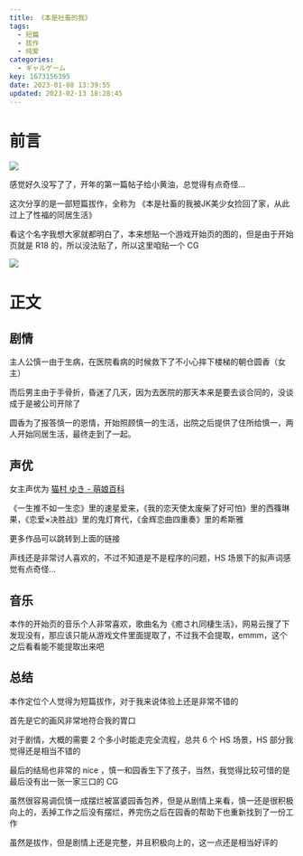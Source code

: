 ```yaml
---
title: 《本是社畜的我》
tags:
  - 短篇
  - 拔作
  - 纯爱
categories:
  - ギャルゲーム
key: 1673156395date: 2023-01-08 13:39:55
updated: 2023-02-13 18:28:45
---
```



# 前言

![](https://fastly.jsdelivr.net/gh/Dedicatus546/image@main/2023/01/08/202301081629756.avif)

感觉好久没写了了，开年的第一篇帖子给小黄油，总觉得有点奇怪...

<!-- more -->

这次分享的是一部短篇拔作，全称为 《本是社畜的我被JK美少女捡回了家，从此过上了性福的同居生活》

看这个名字我想大家就都明白了，本来想贴一个游戏开始页的图的，但是由于开始页就是 R18 的，所以没法贴了，所以这里咱贴一个 CG

![](https://fastly.jsdelivr.net/gh/Dedicatus546/image@main/2023/01/08/202301081605429.avif)

# 正文

## 剧情

主人公慎一由于生病，在医院看病的时候救下了不小心摔下楼梯的朝仓圆香（女主）

而后男主由于手骨折，昏迷了几天，因为去医院的那天本来是要去谈合同的，没谈成于是被公司开除了

圆香为了报答慎一的恩情，开始照顾慎一的生活，出院之后提供了住所给慎一，两人开始同居生活，最终走到了一起。

## 声优

女主声优为 [猫村 ゆき - 萌娘百科](https://zh.moegirl.org.cn/%E7%8C%AB%E6%9D%91%E7%94%B1%E7%BA%AA)

《一生推不如一生恋》里的速星爱来，《我的恋天使太废柴了好可怕》里的西篠琳果，《恋爱×决胜战》里的鬼灯育代，《金辉恋曲四重奏》里的希斯雅

更多作品可以跳转到上面的链接

声线还是非常讨人喜欢的，不过不知道是不是程序的问题，HS 场景下的拟声词感觉有点奇怪...

## 音乐

本作的开始页的音乐个人非常喜欢，歌曲名为《癒され同棲生活》，网易云搜了下发现没有，那应该只能从游戏文件里面提取了，不过我不会提取，emmm，这个之后看看能不能提取出来吧

## 总结

本作定位个人觉得为短篇拔作，对于我来说体验上还是非常不错的

首先是它的画风非常地符合我的胃口

对于剧情，大概的需要 2 个多小时能走完全流程，总共 6 个 HS 场景，HS 部分我觉得还是相当不错的

最后的结局也非常的 nice ，慎一和园香生下了孩子，当然，我觉得比较可惜的是最后没有出一张一家三口的 CG

虽然很容易调侃慎一成摆烂被富婆园香包养，但是从剧情上来看，慎一还是很积极向上的，丢掉工作之后没有摆烂，养完伤之后在园香的帮助下也重新找到了一份工作

虽然是拔作，但是剧情上还是完整，并且积极向上的，这一点还是相当好评的
